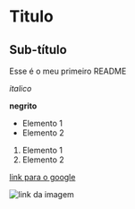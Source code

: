 # Titulo 

## Sub-título

Esse é o meu primeiro README

*italico*

**negrito**

- Elemento 1
- Elemento 2

1) Elemento 1
2) Elemento 2

[link para o google](https://www.gogle.com)

![link da imagem](https://www.google.com/url?sa=i&url=https%3A%2F%2Fwww.dataside.com.br%2Fdataside-community%2Flinguagem-de-programacao%2Fmaximizando-a-eficiencia-com-git-entenda-os-padroes-de-commits-recomendados&psig=AOvVaw1k1fOmb5N7FzudETNU46OB&ust=1750205448467000&source=images&cd=vfe&opi=89978449&ved=0CBQQjRxqFwoTCJCP9smV940DFQAAAAAdAAAAABAK)
